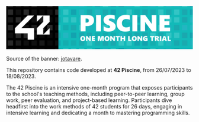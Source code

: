 <img src="https://github.com/AndrePatchy/42/blob/main/42_piscine_banner_new.png?raw=true" style="max-width: 100%;"/> 

Source of the banner: [jotavare](https://github.com/jotavare).

This repository contains code developed at **42 Piscine**, from 26/07/2023 to 18/08/2023.

The 42 Piscine is an intensive one-month program that exposes participants to the school's teaching methods, including peer-to-peer learning, group work, peer evaluation, and project-based learning. Participants dive headfirst into the work methods of 42 students for 26 days, engaging in intensive learning and dedicating a month to mastering programming skills.

